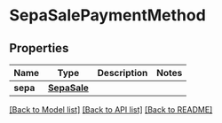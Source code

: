 # SepaSalePaymentMethod

## Properties
Name | Type | Description | Notes
------------ | ------------- | ------------- | -------------
**sepa** | [**SepaSale**](SepaSale.md) |  | 

[[Back to Model list]](../README.md#documentation-for-models) [[Back to API list]](../README.md#documentation-for-api-endpoints) [[Back to README]](../README.md)


